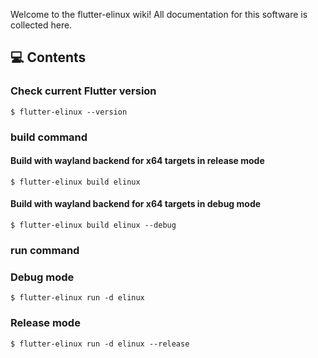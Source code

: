 Welcome to the flutter-elinux wiki! All documentation for this software is collected here.

## 💻 Contents

### Check current Flutter version
```Shell
$ flutter-elinux --version
```

### build command
#### Build with wayland backend for x64 targets in release mode
```Shell
$ flutter-elinux build elinux
```

#### Build with wayland backend for x64 targets in debug mode
```Shell
$ flutter-elinux build elinux --debug
```

### run command
### Debug mode
```Shell
$ flutter-elinux run -d elinux
```

### Release mode
```Shell
$ flutter-elinux run -d elinux --release
```
